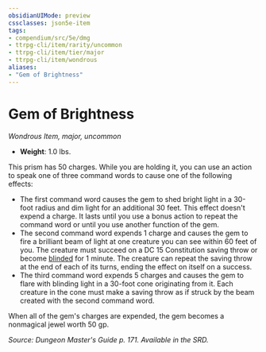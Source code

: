 ```yaml
---
obsidianUIMode: preview
cssclasses: json5e-item
tags:
- compendium/src/5e/dmg
- ttrpg-cli/item/rarity/uncommon
- ttrpg-cli/item/tier/major
- ttrpg-cli/item/wondrous
aliases: 
- "Gem of Brightness"
---
```

# Gem of Brightness
*Wondrous Item, major, uncommon*  

- **Weight**: 1.0 lbs.

This prism has 50 charges. While you are holding it, you can use an action to speak one of three command words to cause one of the following effects:

- The first command word causes the gem to shed bright light in a 30-foot radius and dim light for an additional 30 feet. This effect doesn't expend a charge. It lasts until you use a bonus action to repeat the command word or until you use another function of the gem.  
- The second command word expends 1 charge and causes the gem to fire a brilliant beam of light at one creature you can see within 60 feet of you. The creature must succeed on a DC 15 Constitution saving throw or become [blinded](/compendium/rules/conditions.md#blinded) for 1 minute. The creature can repeat the saving throw at the end of each of its turns, ending the effect on itself on a success.  
- The third command word expends 5 charges and causes the gem to flare with blinding light in a 30-foot cone originating from it. Each creature in the cone must make a saving throw as if struck by the beam created with the second command word.  

When all of the gem's charges are expended, the gem becomes a nonmagical jewel worth 50 gp.

*Source: Dungeon Master's Guide p. 171. Available in the SRD.*